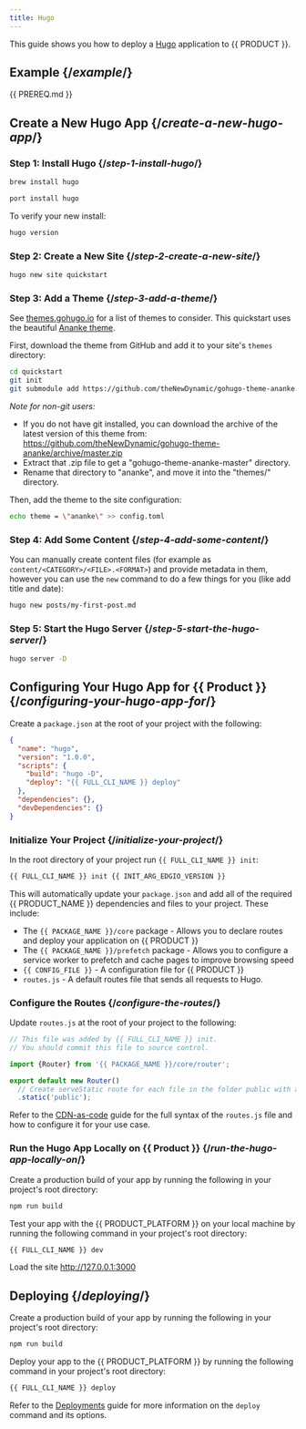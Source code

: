 ```yaml
---
title: Hugo
---
```


This guide shows you how to deploy a [Hugo](https://gohugo.io) application to {{ PRODUCT }}.

## Example {/*example*/}

<ExampleButtons repoUrl="https://github.com/edgio-docs/edgio-hugo-example" />

{{ PREREQ.md }}

## Create a New Hugo App {/*create-a-new-hugo-app*/}

### Step 1: Install Hugo {/*step-1-install-hugo*/}

<SnippetGroup>

```bash tabLabel="Brew"
brew install hugo
```

```bash tabLabel="Port"
port install hugo
```

</SnippetGroup>

To verify your new install:

```bash
hugo version
```

### Step 2: Create a New Site {/*step-2-create-a-new-site*/}

```bash
hugo new site quickstart
```

### Step 3: Add a Theme {/*step-3-add-a-theme*/}

See [themes.gohugo.io](https://themes.gohugo.io/) for a list of themes to consider. This quickstart uses the beautiful [Ananke theme](https://themes.gohugo.io/gohugo-theme-ananke/).

First, download the theme from GitHub and add it to your site's `themes` directory:

```bash
cd quickstart
git init
git submodule add https://github.com/theNewDynamic/gohugo-theme-ananke.git themes/ananke
```

_Note for non-git users:_

- If you do not have git installed, you can download the archive of the latest
  version of this theme from:
  https://github.com/theNewDynamic/gohugo-theme-ananke/archive/master.zip
- Extract that .zip file to get a "gohugo-theme-ananke-master" directory.
- Rename that directory to "ananke", and move it into the "themes/" directory.

Then, add the theme to the site configuration:

```bash
echo theme = \"ananke\" >> config.toml
```

### Step 4: Add Some Content {/*step-4-add-some-content*/}

You can manually create content files (for example as `content/<CATEGORY>/<FILE>.<FORMAT>`) and provide metadata in them, however you can use the `new` command to do a few things for you (like add title and date):

```bash
hugo new posts/my-first-post.md
```

### Step 5: Start the Hugo Server {/*step-5-start-the-hugo-server*/}

```bash
hugo server -D
```

## Configuring Your Hugo App for {{ Product }} {/*configuring-your-hugo-app-for*/}

Create a `package.json` at the root of your project with the following:

```json
{
  "name": "hugo",
  "version": "1.0.0",
  "scripts": {
    "build": "hugo -D",
    "deploy": "{{ FULL_CLI_NAME }} deploy"
  },
  "dependencies": {},
  "devDependencies": {}
}
```

### Initialize Your Project {/*initialize-your-project*/}

In the root directory of your project run `{{ FULL_CLI_NAME }} init`:

```bash
{{ FULL_CLI_NAME }} init {{ INIT_ARG_EDGIO_VERSION }}
```

This will automatically update your `package.json` and add all of the required {{ PRODUCT_NAME }} dependencies and files to your project. These include:

- The `{{ PACKAGE_NAME }}/core` package - Allows you to declare routes and deploy your application on {{ PRODUCT }}
- The `{{ PACKAGE_NAME }}/prefetch` package - Allows you to configure a service worker to prefetch and cache pages to improve browsing speed
- `{{ CONFIG_FILE }}` - A configuration file for {{ PRODUCT }}
- `routes.js` - A default routes file that sends all requests to Hugo.

### Configure the Routes {/*configure-the-routes*/}

Update `routes.js` at the root of your project to the following:

```js
// This file was added by {{ FULL_CLI_NAME }} init.
// You should commit this file to source control.

import {Router} from '{{ PACKAGE_NAME }}/core/router';

export default new Router()
  // Create serveStatic route for each file in the folder public with a cache-control header of 's-maxage=315360000'
  .static('public');
```

Refer to the [CDN-as-code](/guides/performance/cdn_as_code) guide for the full syntax of the `routes.js` file and how to configure it for your use case.

### Run the Hugo App Locally on {{ Product }} {/*run-the-hugo-app-locally-on*/}

Create a production build of your app by running the following in your project's root directory:

```bash
npm run build
```

Test your app with the {{ PRODUCT_PLATFORM }} on your local machine by running the following command in your project's root directory:

```bash
{{ FULL_CLI_NAME }} dev
```

Load the site http://127.0.0.1:3000

## Deploying {/*deploying*/}

Create a production build of your app by running the following in your project's root directory:

```bash
npm run build
```

Deploy your app to the {{ PRODUCT_PLATFORM }} by running the following command in your project's root directory:

```bash
{{ FULL_CLI_NAME }} deploy
```

Refer to the [Deployments](/guides/basics/deployments) guide for more information on the `deploy` command and its options.
